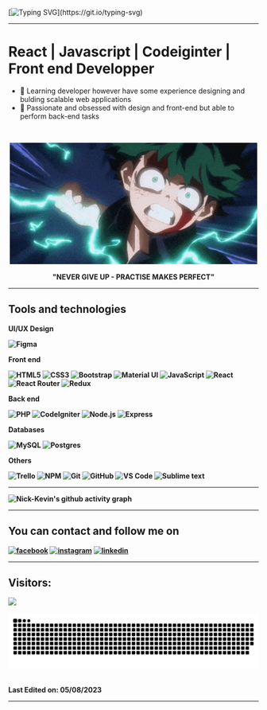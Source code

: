 [![Typing SVG](https://readme-typing-svg.herokuapp.com?font=Architects+Daughter&color=7AF79A&size=30&lines=Hey!+It's+Nick+Kevin!)](https://git.io/typing-svg)
***
# React | Javascript | Codeiginter | Front end Developper
- 🔭 Learning developer however have some experience designing and bulding scalable web applications
- 🌱 Passionate and obsessed with design and front-end but able to perform back-end tasks
<br>
<p align="center">
  <img src="./img/izuku.gif" alt="Izuku Midoria"/>
  <p align="center"><strong>"NEVER GIVE UP - PRACTISE MAKES PERFECT"<strong></p>
</p>

***
## Tools and technologies

<p><strong>UI/UX Design</strong></p>
  <p>
    <img src="https://img.shields.io/badge/figma-%23F24E1E.svg?style=for-the-badge&amp;logo=figma&amp;logoColor=white" alt="Figma">
  </p>

<p><strong>Front end</strong></p>
  <p align="start">
    <img src="https://img.shields.io/badge/html5-%23E34F26.svg?style=for-the-badge&amp;logo=html5&amp;logoColor=white" alt="HTML5">
    <img src="https://img.shields.io/badge/css3-%231572B6.svg?style=for-the-badge&amp;logo=css3&amp;logoColor=white" alt="CSS3">
    <img src="https://img.shields.io/badge/bootstrap-%23563D7C.svg?style=for-the-badge&amp;logo=bootstrap&amp;logoColor=white" alt="Bootstrap">
    <img src="https://img.shields.io/badge/material%20ui-007FFF?style=for-the-badge&amp;logo=MUI&amp;logoColor=white" alt="Material UI">
    <img src="https://img.shields.io/badge/javascript-%23323330.svg?style=for-the-badge&amp;logo=javascript&amp;logoColor=%23F7DF1E" alt="JavaScript">
    <img src="https://img.shields.io/badge/react-%2320232a.svg?style=for-the-badge&amp;logo=react&amp;logoColor=%2361DAFB" alt="React">
    <img src="https://img.shields.io/badge/React_Router-CA4245?style=for-the-badge&amp;logo=react-router&amp;logoColor=white" alt="React Router">
    <img src="https://img.shields.io/badge/redux-%23593d88.svg?style=for-the-badge&amp;logo=redux&amp;logoColor=white" alt="Redux"> 
  </p>

<p><strong>Back end</strong></p>
  <p align="start">
    <img src="https://img.shields.io/badge/php-%23777BB4.svg?style=for-the-badge&amp;logo=php&amp;logoColor=white" alt="PHP">
    <img src="https://img.shields.io/badge/codeigniter-EF4223?style=for-the-badge&amp;logo=CodeIgniter&amp;logoColor=white" alt="CodeIgniter">
    <img src="https://img.shields.io/badge/node.js-339933?style=for-the-badge&amp;logo=Node.js&amp;logoColor=white" alt="Node.js">
    <img src="https://img.shields.io/badge/express-000000?style=for-the-badge&amp;logo=Express&amp;logoColor=white" alt="Express">
  </p>
    
<p><strong>Databases</strong></p>
  <p align="start">
    <img src="https://img.shields.io/badge/mysql-%2300f.svg?style=for-the-badge&amp;logo=mysql&amp;logoColor=white" alt="MySQL">
    <img src="https://img.shields.io/badge/postgres-%23316192.svg?style=for-the-badge&amp;logo=postgresql&amp;logoColor=white" alt="Postgres">
  </p>
      
<p><strong>Others</strong></p>
 <p>
  <img src="https://img.shields.io/badge/Trello-%23026AA7.svg?style=for-the-badge&amp;logo=Trello&amp;logoColor=white" alt="Trello">
  <img src="https://img.shields.io/badge/NPM-%23000000.svg?style=for-the-badge&amp;logo=npm&amp;logoColor=white" alt="NPM">
  <img src="https://img.shields.io/badge/git-F05032?style=for-the-badge&amp;logo=Git&amp;logoColor=white" alt="Git">
  <img src="https://img.shields.io/badge/github-181717?style=for-the-badge&amp;logo=GitHub&amp;logoColor=white" alt="GitHub">
  <img src="https://img.shields.io/badge/vs%20code-007ACC?style=for-the-badge&amp;logo=visualstudiocode&amp;logoColor=white" alt="VS Code">
  <img src="https://img.shields.io/badge/sublime%20text-FF9800?style=for-the-badge&amp;logo=sublimetext&amp;logoColor=white" alt="Sublime text">
 </p>

***

![Nick-Kevin's github activity graph](https://github-readme-activity-graph.vercel.app/graph?username=Nick-Kevin&theme=github-compact&area=true&bg_color=000000&color=FFFFFF&title_color=FFFFFF)

***

## You can contact and follow me on
<p align="start">
  <a href="https://www.facebook.com/profile.php?id=100010962524435"><img src="https://img.icons8.com/color/96/000000/facebook.png" width="48" height="48" alt="facebook"/></a>
  <a href="https://instagram.com/nick_kevin_rzf?igshid=ZGUzMzM3NWJiOQ=="><img src="https://img.icons8.com/color/96/000000/instagram-new.png" width="48" height="48" alt="instagram"/></a>
  <a href="https://www.linkedin.com/in/nick-kevin-razafinirina-988b34248"><img src="https://img.icons8.com/color/96/000000/linkedin.png" width="48" height="48" alt="linkedin"/></a>
</p>

***
## Visitors:
<img src="https://profile-counter.glitch.me/Nick-Kevin/count.svg">
<div> 
  <p align="center">
    <a href="#"><img title="Snake animation" src="./img/snake.svg">
    </a>
  </p>
</div>
<br>
Last Edited on: 05/08/2023

***

